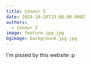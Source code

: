 ```yaml
---
title: Connor Z
date: 2024-10-20T23:08:00.000Z
authors:
  - Connor Z
image: feature.jpg.jpg
bgimage: background.jpg.jpg
---
```

I'm pissed by this website :p

